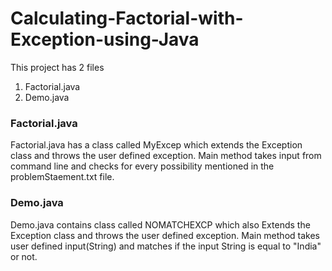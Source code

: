 # Calculating-Factorial-with-Exception-using-Java
This project has 2 files 
1. Factorial.java
2. Demo.java
<h3>Factorial.java</h3>

Factorial.java has a class called MyExcep which extends the Exception class and throws the user defined exception.
Main method takes input from command line and checks for every possibility mentioned in the problemStaement.txt file.
<h3>Demo.java</h3>

Demo.java contains class called NOMATCHEXCP which also Extends the Exception class and throws the user defined exception.
Main method takes user defined input(String) and matches if the input String is equal to "India" or not.
